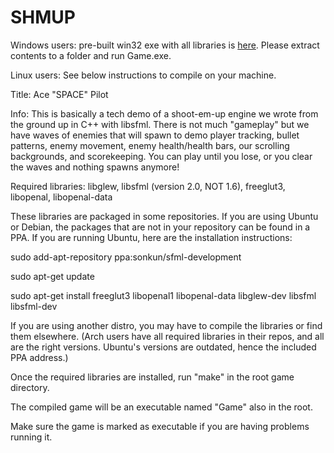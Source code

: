 SHMUP
=====

Windows users: pre-built win32 exe with all libraries is [here](https://dl.dropboxusercontent.com/u/12437014/AceSPACEPilot_win32.zip). Please extract contents to a folder and run Game.exe.

Linux users: See below instructions to compile on your machine.

Title: Ace "SPACE" Pilot

Info: This is basically a tech demo of a shoot-em-up engine we wrote from the ground up in C++ with libsfml. There is not much "gameplay" but we have waves of enemies that will spawn to demo player tracking, bullet patterns, enemy movement, enemy health/health bars, our scrolling backgrounds, and scorekeeping. You can play until you lose, or you clear the waves and nothing spawns anymore!

Required libraries: libglew, libsfml (version 2.0, NOT 1.6), freeglut3, libopenal, libopenal-data

These libraries are packaged in some repositories. If you are using Ubuntu or Debian, the packages that are not in your repository can be found in a PPA. If you are running Ubuntu, here are the installation instructions:

sudo add-apt-repository ppa:sonkun/sfml-development

sudo apt-get update

sudo apt-get install freeglut3 libopenal1 libopenal-data libglew-dev libsfml libsfml-dev

If you are using another distro, you may have to compile the libraries or find them elsewhere. (Arch users have all required libraries in their repos, and all are the right versions. Ubuntu's versions are outdated, hence the included PPA address.)

Once the required libraries are installed, run "make" in the root game directory.

The compiled game will be an executable named "Game" also in the root.

Make sure the game is marked as executable if you are having problems running it.
